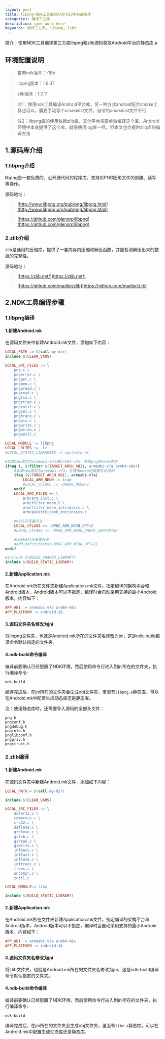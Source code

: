 ```yaml
---
layout: post
title: libpng-NDK工具编译Android平台静态库
categories: 编译三方库
description: some word here
keywords: 编译三方库, libpng, libz
---
```


简介：使用NDK工具编译第三方库libpng和zlib源码获取Android平台的静态库.a

## 环境配置说明

> 自带ndk版本：r18b
>
> libpng版本：1.6.37
>
> zlib版本：1.2.11
>
> 注1：使用ndk工具编译Android平台库，另一种方式android配合cmake工具也可以，需要手动写个cmakelist文件，自带的cmakelist文件不行
>
> 注2：libpng库的使用依赖zlib库，其他平台需要单独编译这个库，Android环境中本身提供了这个库，就像使用log库一样，但本文也会提供zlib库的编译方法

## 1.源码库介绍

### 1.libpng介绍

libpng是一套免费的、公开源代码的程序库，支持对PNG图形文件的创建、读写等操作。

源码地址：

> [http://www.libpng.org/pub/png/libpng.html](http://www.libpng.org/pub/png/libpng.html)
>
> [https://github.com/glennrp/libpng](https://github.com/glennrp/libpng)

### 2.zlib介绍

zlib是通用的压缩库，提供了一套内存内压缩和解压函数，并能检测解压出来的数据的完整性。

源码地址：

> [https://zlib.net/](https://zlib.net/)
>
> [https://github.com/madler/zlib](https://github.com/madler/zlib)

## 2.NDK工具编译步骤

### 1.libpng编译

#### 1.新建Android.mk

在源码文件夹中新建Android.mk文件，添加如下内容：

```makefile
LOCAL_PATH := $(call my-dir)
include $(CLEAR_VARS)

LOCAL_SRC_FILES := \
    png.c \
    pngerror.c \
    pngget.c \
    pngmem.c \
    pngpread.c \
    pngread.c \
    pngrio.c \
    pngrtran.c \
    pngrutil.c \
    pngset.c \
    pngtrans.c \
    pngwio.c \
    pngwrite.c \
    pngwtran.c \
    pngwutil.c

LOCAL_MODULE := libpng
LOCAL_LDLIBS := -lz
#LOCAL_STATIC_LIBRARIES := cpufeatures

#如果cpu类型为armeabi-v7a或arm64-v8a，开启png的neon支持
ifneq (, $(filter $(TARGET_ARCH_ABI), armeabi-v7a arm64-v8a))
    #如果cpu类型为armeabi-v7a，在使用neon时需要手动添加
    ifeq ($(TARGET_ARCH_ABI), armeabi-v7a)
        LOCAL_ARM_NEON := true
        #LOCAL_CFLAGS := -DHAVE_NEON=1
    endif
    LOCAL_SRC_FILES += \
        arm/arm_init.c \
        arm/filter_neon.S \
        arm/filter_neon_intrinsics.c \
        arm/palette_neon_intrinsics.c
        
    #mk打开变量开关
    LOCAL_CFLAGS += -DPNG_ARM_NEON_OPT=2
    #LOCAL_CFLAGS += -DPNG_ARM_NEON_CHECK_SUPPORTED

    #Cmake打开变量开关
    #add_definitions(-DPNG_ARM_NEON_OPT=2) 
endif

#include $(BUILD_SHARED_LIBRARY)
include $(BUILD_STATIC_LIBRARY)
```

#### 2.新建Application.mk

在Android.mk所在文件夹新建Application.mk文件，指定编译的架构平台和Android版本，Android版本可以不指定，编译时会自动采用支持的最小Android版本，内容如下：

```makefile
APP_ABI := armeabi-v7a arm64-v8a
APP_PLATFORM := android-18
```

#### 3.源码文件夹名修改为jni

将libpng文件夹，也就是Android.mk所在的文件夹名修改为jni，这是ndk-build编译命令默认指定的文件夹。

#### 4.ndk-build命令编译

编译前要确认已经配置了NDK环境，然后使用命令行进入到jni所在的文件夹，执行编译命令:

```
ndk-build
```

编译完成后，在jni所在的文件夹会生成obj文件夹，里面有`libpng.a`静态库。可以在Android.mk中配置生成动态库还是静态库。

注：使用静态库时，还需要导入源码的全部头文件：

```
png.h
pngconf.h
pngdebug.h
pnginfo.h
pnglibconf.h
pngpriv.h
pngstruct.h
```

### 2.zlib编译

#### 1.新建Android.mk

在源码文件夹中新建Android.mk文件，添加如下内容：

```makefile
LOCAL_PATH:= $(call my-dir)  

include $(CLEAR_VARS)  

LOCAL_SRC_FILES := \
    adler32.c \
    compress.c \
    crc32.c \
    deflate.c \
    gzclose.c \
    gzlib.c \
    gzread.c \
    gzwrite.c \
    infback.c \
    inffast.c \
    inflate.c \
    inftrees.c \
    trees.c \
    uncompr.c \
    zutil.c  

LOCAL_MODULE:= libz  

include $(BUILD_STATIC_LIBRARY)
```

#### 2.新建Application.mk

在Android.mk所在文件夹新建Application.mk文件，指定编译的架构平台和Android版本，Android版本可以不指定，编译时会自动采用支持的最小Android版本，内容如下：

```makefile
APP_ABI := armeabi-v7a arm64-v8a
APP_PLATFORM := android-18
```

#### 3.源码文件夹名修改为jni

将zlib文件夹，也就是Android.mk所在的文件夹名修改为jni，这是ndk-build编译命令默认指定的文件夹。

#### 4.ndk-build命令编译

编译前要确认已经配置了NDK环境，然后使用命令行进入到jni所在的文件夹，执行编译命令:

```
ndk-build
```

编译完成后，在jni所在的文件夹会生成obj文件夹，里面有`libz.a`静态库。可以在Android.mk中配置生成动态库还是静态库。